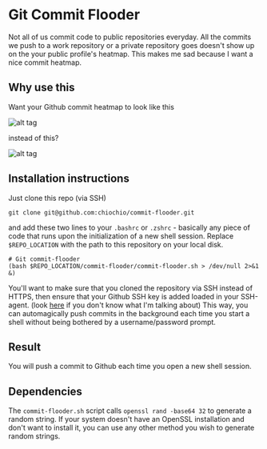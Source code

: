 # Git Commit Flooder

Not all of us commit code to public repositories everyday. All the commits we push to a work repository or a private repository goes doesn't show up on the your public profile's heatmap. This makes me sad because I want a nice commit heatmap.

## Why use this
Want your Github commit heatmap to look like this

![alt tag](https://raw.githubusercontent.com/chiochio/commit-flooder/master/happy-heat-map.png)

instead of this?

![alt tag](https://raw.githubusercontent.com/chiochio/commit-flooder/master/sad-heat-map.png)

## Installation instructions
Just clone this repo (via SSH) 
```
git clone git@github.com:chiochio/commit-flooder.git
```
and add these two lines to your `.bashrc` or `.zshrc` - basically any piece of code that runs upon the initialization of a new shell session. Replace `$REPO_LOCATION` with the path to this repository on your local disk.
```
# Git commit-flooder
(bash $REPO_LOCATION/commit-flooder/commit-flooder.sh > /dev/null 2>&1 &)
```
You'll want to make sure that you cloned the repository via SSH instead of HTTPS, then ensure that your Github SSH key is added loaded in your SSH-agent. (look [here](https://help.github.com/articles/generating-a-new-ssh-key-and-adding-it-to-the-ssh-agent/) if you don't know what I'm talking about) This way, you can automagically push commits in the background each time you start a shell without being bothered by a username/password prompt.

## Result
You will push a commit to Github each time you open a new shell session.

## Dependencies
The `commit-flooder.sh` script calls `openssl rand -base64 32` to generate a random string. If your system doesn't have an OpenSSL installation and don't want to install it, you can use any other method you wish to generate random strings.
